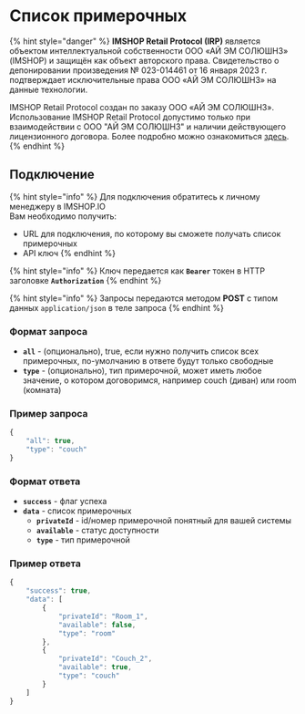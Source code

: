 # Список примерочных

{% hint style="danger" %}
**IMSHOP Retail Protocol (IRP)** является объектом интеллектуальной собственности ООО «АЙ ЭМ СОЛЮШНЗ» (IMSHOP) и защищён как объект авторского права. Свидетельство о депонировании произведения № 023-014461 от 16 января 2023 г. подтверждает исключительные права ООО «АЙ ЭМ СОЛЮШНЗ» на данные технологии.

IMSHOP Retail Protocol создан по заказу ООО «АЙ ЭМ СОЛЮШНЗ». Использование IMSHOP Retail Protocol допустимо только при взаимодействии с ООО "АЙ ЭМ СОЛЮШНЗ" и наличии действующего лицензионного договора. Более подробно можно ознакомиться [здесь](../api-license.md).
{% endhint %}

## Подключение

{% hint style="info" %}
Для подключения обратитесь к личному менеджеру в IMSHOP.IO\
Вам необходимо получить:

* URL для подключения, по которому вы сможете получать список примерочных
* API ключ
{% endhint %}

{% hint style="info" %}
Ключ передается как **`Bearer`** токен в HTTP заголовке **`Authorization`**
{% endhint %}

{% hint style="info" %}
Запросы передаются методом **POST** c типом данных `application/json` в теле запроса
{% endhint %}

### Формат запроса

* **`all`** - (опционально), true, если нужно получить список всех примерочных, по-умолчанию в ответе будут только свободные
* **`type`** - (опционально), тип примерочной, может иметь любое значение, о котором договоримся, например couch (диван) или room (комната)

### Пример запроса

```javascript
{
    "all": true,
    "type": "couch"
}
```

### Формат ответа

* **`success`** - флаг успеха
* **`data`** - список примерочных&#x20;
  * **`privateId`** - id/номер примерочной понятный для вашей системы
  * **`available`** - статус доступности
  * **`type`** - тип примерочной

### Пример ответа

```javascript
{
    "success": true,
    "data": [
        {
            "privateId": "Room_1",
            "available": false,
            "type": "room"
        },
        {
            "privateId": "Couch_2",
            "available": true,
            "type": "couch"
        }
    ]
}
```
